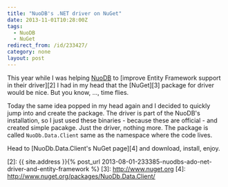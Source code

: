 ```yaml
---
title: "NuoDB's .NET driver on NuGet"
date: 2013-11-01T10:28:00Z
tags:
  - NuoDB
  - NuGet
redirect_from: /id/233427/
category: none
layout: post
---
```

This year while I was helping [NuoDB][1] to [improve Entity Framework support in their driver][2] I had in my head that the [NuGet][3] package for driver would be nice. But you know, ..., time flies.

<!-- excerpt -->

Today the same idea popped in my head again and I decided to quickly jump into and create the package. The driver is part of the NuoDB's installation, so I just used these binaries - because these are official - and created simple pacakge. Just the driver, nothing more. The package is called `NuoDb.Data.Client` same as the namespace where the code lives.

Head to [NuoDb.Data.Client's NuGet page][4] and download, install, enjoy.

[1]: http://www.nuodb.com
[2]: {{ site.address }}{% post_url 2013-08-01-233385-nuodbs-ado-net-driver-and-entity-framework %}
[3]: http://www.nuget.org
[4]: http://www.nuget.org/packages/NuoDb.Data.Client/
